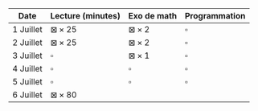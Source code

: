 
| Date      | Lecture (minutes)   | Exo de math        | Programmation |
| --------- | ------------------- | ------------------ | ------------- |
| 1 Juillet | $\boxtimes\times25$ | $\boxtimes\times2$ | $\square$     |
| 2 Juillet | $\boxtimes\times25$ | $\boxtimes\times2$ | $\square$     |
| 3 Juillet | $\square$           | $\boxtimes\times1$ | $\square$     |
| 4 Juillet | $\square$           | $\square$          | $\square$     |
| 5 Juillet | $\square$           | $\square$          | $\square$     |
| 6 Juillet | $\boxtimes\times80$ |                    |               |

